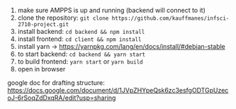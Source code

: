 1. make sure AMPPS is up and running (backend will connect to it) 
1. clone the repository: `git clone https://github.com/kauffmanes/infsci-2710-project.git`
2. install backend: `cd backend && npm install`
3. install frontend: `cd client && npm install`
4. install yarn -> https://yarnpkg.com/lang/en/docs/install/#debian-stable
5. to start backend: `cd backend && yarn start`
5. to build frontend: `yarn start` or `yarn build`
6. open in browser

google doc for drafting structure: https://docs.google.com/document/d/1JVpZHYpeQsk6zc3esfgODTGpUzecoJ-6rSoqZdDxqRA/edit?usp=sharing
